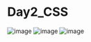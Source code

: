 # Day2_CSS
![image](https://github.com/user-attachments/assets/f173d321-9ac4-4b57-a374-8ba4872b32c0)
![image](https://github.com/user-attachments/assets/731d714c-22e9-4ebd-864a-b8843967dac2)
![image](https://github.com/user-attachments/assets/e3fdcc97-2cfc-4d31-b53f-e660a9ccd78a)
